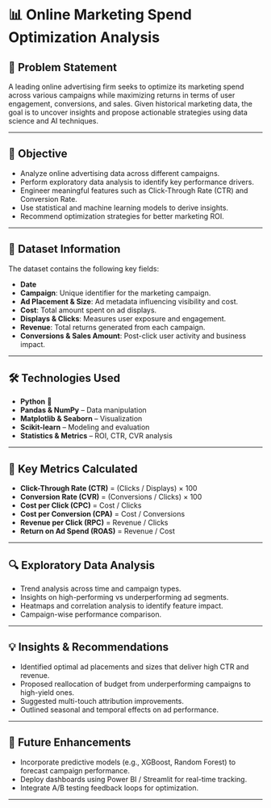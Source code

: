 # 📊 Online Marketing Spend Optimization Analysis

## 🧠 Problem Statement

A leading online advertising firm seeks to optimize its marketing spend across various campaigns while maximizing returns in terms of user engagement, conversions, and sales. Given historical marketing data, the goal is to uncover insights and propose actionable strategies using data science and AI techniques.

---

## 🎯 Objective

- Analyze online advertising data across different campaigns.
- Perform exploratory data analysis to identify key performance drivers.
- Engineer meaningful features such as Click-Through Rate (CTR) and Conversion Rate.
- Use statistical and machine learning models to derive insights.
- Recommend optimization strategies for better marketing ROI.

---

## 📂 Dataset Information

The dataset contains the following key fields:
- **Date**
- **Campaign**: Unique identifier for the marketing campaign.
- **Ad Placement & Size**: Ad metadata influencing visibility and cost.
- **Cost**: Total amount spent on ad displays.
- **Displays & Clicks**: Measures user exposure and engagement.
- **Revenue**: Total returns generated from each campaign.
- **Conversions & Sales Amount**: Post-click user activity and business impact.

---

## 🛠️ Technologies Used

- **Python** 🐍
- **Pandas & NumPy** – Data manipulation
- **Matplotlib & Seaborn** – Visualization
- **Scikit-learn** – Modeling and evaluation
- **Statistics & Metrics** – ROI, CTR, CVR analysis

---

## 📌 Key Metrics Calculated

- **Click-Through Rate (CTR)** = (Clicks / Displays) × 100  
- **Conversion Rate (CVR)** = (Conversions / Clicks) × 100  
- **Cost per Click (CPC)** = Cost / Clicks  
- **Cost per Conversion (CPA)** = Cost / Conversions  
- **Revenue per Click (RPC)** = Revenue / Clicks  
- **Return on Ad Spend (ROAS)** = Revenue / Cost

---

## 🔍 Exploratory Data Analysis

- Trend analysis across time and campaign types.
- Insights on high-performing vs underperforming ad segments.
- Heatmaps and correlation analysis to identify feature impact.
- Campaign-wise performance comparison.

---

## 💡 Insights & Recommendations

- Identified optimal ad placements and sizes that deliver high CTR and revenue.
- Proposed reallocation of budget from underperforming campaigns to high-yield ones.
- Suggested multi-touch attribution improvements.
- Outlined seasonal and temporal effects on ad performance.

---

## 🚀 Future Enhancements

- Incorporate predictive models (e.g., XGBoost, Random Forest) to forecast campaign performance.
- Deploy dashboards using Power BI / Streamlit for real-time tracking.
- Integrate A/B testing feedback loops for optimization.

---
